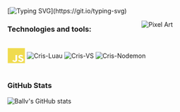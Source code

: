[![Typing SVG](https://readme-typing-svg.herokuapp.com?font=Fira+Code&pause=1000&width=435&lines=Welcome+to+my+Github+profile!)](https://git.io/typing-svg)

<img src="https://i.pinimg.com/originals/6d/ae/23/6dae238916513b5a483752e380568110.gif" alt="Pixel Art" align="right" width="200">

### Technologies and tools:

<div style="display: inline_block"><br>
  <img align="center" alt="Cris-Js" height="35" width="40" src="https://raw.githubusercontent.com/devicons/devicon/master/icons/javascript/javascript-plain.svg">
  <img align="center" alt="Cris-Luau" height="35" width="40" src="https://avatars.githubusercontent.com/u/104525888?s=200&v=4">
  <img align="center" alt="Cris-VS" height="35" width="40" src="https://cdn.jsdelivr.net/gh/devicons/devicon/icons/vscode/vscode-original.svg">
  <img align="center" alt="Cris-Nodemon" height="35" width="40" src="https://user-images.githubusercontent.com/13700/35731649-652807e8-080e-11e8-88fd-1b2f6d553b2d.png">
</div><br>

### GitHub Stats

![Ballv's GitHub stats](https://github-readme-stats.vercel.app/api?username=anuraghazra&show_icons=true&theme=radical)

<!--
**ballv12/ballv12** is a ✨ _special_ ✨ repository because its `README.md` (this file) appears on your GitHub profile.

Here are some ideas to get you started:

- 🔭 I’m currently working on ...
- 🌱 I’m currently learning ...
- 👯 I’m looking to collaborate on ...
- 🤔 I’m looking for help with ...
- 💬 Ask me about ...
- 📫 How to reach me: ...
- 😄 Pronouns: ...
- ⚡ Fun fact: ...
-->
